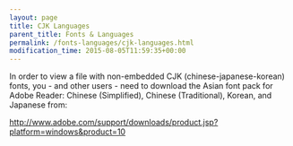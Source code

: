 ```yaml
---
layout: page
title: CJK Languages
parent_title: Fonts & Languages
permalink: /fonts-languages/cjk-languages.html
modification_time: 2015-08-05T11:59:35+00:00
---
```


<p>In order to view a file with non-embedded CJK (chinese-japanese-korean) fonts, you - and other users - need to download the Asian font pack for Adobe Reader: Chinese (Simplified), Chinese (Traditional), Korean, and Japanese from:</p>
<p><a href="http://www.adobe.com/support/downloads/product.jsp?platform=windows&amp;product=10">http://www.adobe.com/support/downloads/product.jsp?platform=windows&amp;product=10</a></p>
